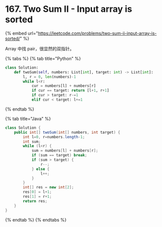 # 167. Two Sum II - Input array is sorted

{% embed url="https://leetcode.com/problems/two-sum-ii-input-array-is-sorted/" %}

Array 中找 pair，很显然的双指针。

{% tabs %}
{% tab title="Python" %}
```python
class Solution:
    def twoSum(self, numbers: List[int], target: int) -> List[int]:
        l, r = 0, len(numbers)-1
        while l<r:
            cur = numbers[l] + numbers[r]
            if cur == target: return [l+1, r+1]
            if cur > target: r-=1
            elif cur < target: l+=1
```
{% endtab %}

{% tab title="Java" %}
```java
class Solution {
    public int[] twoSum(int[] numbers, int target) {
        int l=0, r=numbers.length-1;
        int sum;
        while (l<r) {
            sum = numbers[l] + numbers[r];
            if (sum == target) break;
            if (sum > target) {
                r--;
            } else {
                l++;
            }
        }
        int[] res = new int[2];
        res[0] = l+1;
        res[1] = r+1;
        return res;
    }
}
```
{% endtab %}
{% endtabs %}

